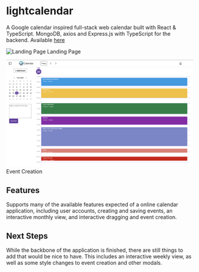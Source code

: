 # lightcalendar
A Google calendar inspired full-stack web calendar built with React & TypeScript. MongoDB, axios and Express.js with TypeScript for the backend.
Available [here](https://lightcalendar-a488f2164abc.herokuapp.com/)

![Landing Page](/images/landingpage.png)
Landing Page

![Event Creation ](/images/exampleUsage.png)
Event Creation
## Features
Supports many of the available features expected of a online calendar application, including user accounts, creating and saving events, an interactive monthly view, and interactive dragging and event creation.

## Next Steps
While the backbone of the application is finished, there are still things to add that would be nice to have. This includes an interactive weekly view, as well as some style changes to event creation and other modals. 


